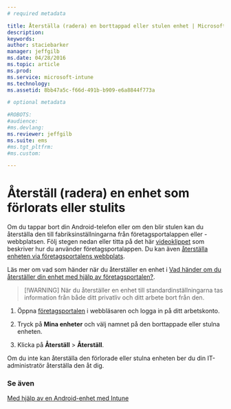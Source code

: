 ```yaml
---
# required metadata

title: Återställa (radera) en borttappad eller stulen enhet | Microsoft Intune
description:
keywords:
author: staciebarker
manager: jeffgilb
ms.date: 04/28/2016
ms.topic: article
ms.prod:
ms.service: microsoft-intune
ms.technology:
ms.assetid: 8bb47a5c-f66d-491b-b909-e6a8844f773a

# optional metadata

#ROBOTS:
#audience:
#ms.devlang:
ms.reviewer: jeffgilb
ms.suite: ems
#ms.tgt_pltfrm:
#ms.custom:

---
```



# Återställ (radera) en enhet som förlorats eller stulits

Om du tappar bort din Android-telefon eller om den blir stulen kan du återställa den till fabriksinställningarna från företagsportalappen eller -webbplatsen. Följ stegen nedan eller titta på det här [videoklippet](http://aka.ms/ly1x17) som beskriver hur du använder företagsportalappen. Du kan även [återställa enheten via företagsportalens webbplats](reset-your-device-cpwebsite.md).

Läs mer om vad som händer när du återställer en enhet i [Vad händer om du återställer din enhet med hjälp av företagsportalen?](what-happens-if-you-reset-your-device-using-the-company-portal-android.md).

> [!WARNING] När du återställer en enhet till standardinställningarna tas information från både ditt privatliv och ditt arbete bort från den.

1.  Öppna [företagsportalen](http://portal.manage.microsoft.com) i webbläsaren och logga in på ditt arbetskonto.

2.  Tryck på **Mina enheter** och välj namnet på den borttappade eller stulna enheten.

3.  Klicka på **Återställ** &gt; **Återställ**.

Om du inte kan återställa den förlorade eller stulna enheten ber du din IT-administratör återställa den åt dig.

### Se även
[Med hjälp av en Android-enhet med Intune](using-your-android-device-with-intune.md)



<!--HONumber=May16_HO3-->


